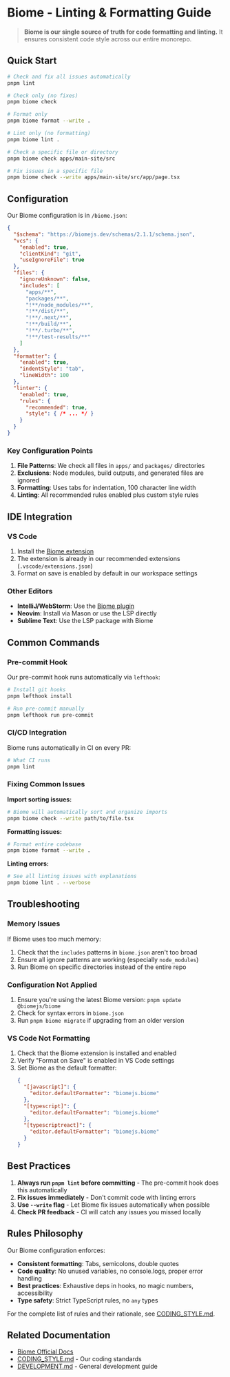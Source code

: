# Biome - Linting & Formatting Guide

> **Biome is our single source of truth for code formatting and linting.** It ensures consistent code style across our entire monorepo.

## Quick Start

```bash
# Check and fix all issues automatically
pnpm lint

# Check only (no fixes)
pnpm biome check

# Format only
pnpm biome format --write .

# Lint only (no formatting)
pnpm biome lint .

# Check a specific file or directory
pnpm biome check apps/main-site/src

# Fix issues in a specific file
pnpm biome check --write apps/main-site/src/app/page.tsx
```

## Configuration

Our Biome configuration is in `/biome.json`:

```json
{
  "$schema": "https://biomejs.dev/schemas/2.1.1/schema.json",
  "vcs": {
    "enabled": true,
    "clientKind": "git",
    "useIgnoreFile": true
  },
  "files": {
    "ignoreUnknown": false,
    "includes": [
      "apps/**",
      "packages/**",
      "!**/node_modules/**",
      "!**/dist/**",
      "!**/.next/**",
      "!**/build/**",
      "!**/.turbo/**",
      "!**/test-results/**"
    ]
  },
  "formatter": {
    "enabled": true,
    "indentStyle": "tab",
    "lineWidth": 100
  },
  "linter": {
    "enabled": true,
    "rules": {
      "recommended": true,
      "style": { /* ... */ }
    }
  }
}
```

### Key Configuration Points

1. **File Patterns**: We check all files in `apps/` and `packages/` directories
2. **Exclusions**: Node modules, build outputs, and generated files are ignored
3. **Formatting**: Uses tabs for indentation, 100 character line width
4. **Linting**: All recommended rules enabled plus custom style rules

## IDE Integration

### VS Code

1. Install the [Biome extension](https://marketplace.visualstudio.com/items?itemName=biomejs.biome)
2. The extension is already in our recommended extensions (`.vscode/extensions.json`)
3. Format on save is enabled by default in our workspace settings

### Other Editors

- **IntelliJ/WebStorm**: Use the [Biome plugin](https://plugins.jetbrains.com/plugin/22761-biome)
- **Neovim**: Install via Mason or use the LSP directly
- **Sublime Text**: Use the LSP package with Biome

## Common Commands

### Pre-commit Hook

Our pre-commit hook runs automatically via `lefthook`:
```bash
# Install git hooks
pnpm lefthook install

# Run pre-commit manually
pnpm lefthook run pre-commit
```

### CI/CD Integration

Biome runs automatically in CI on every PR:
```bash
# What CI runs
pnpm lint
```

### Fixing Common Issues

**Import sorting issues:**
```bash
# Biome will automatically sort and organize imports
pnpm biome check --write path/to/file.tsx
```

**Formatting issues:**
```bash
# Format entire codebase
pnpm biome format --write .
```

**Linting errors:**
```bash
# See all linting issues with explanations
pnpm biome lint . --verbose
```

## Troubleshooting

### Memory Issues

If Biome uses too much memory:
1. Check that the `includes` patterns in `biome.json` aren't too broad
2. Ensure all ignore patterns are working (especially `node_modules`)
3. Run Biome on specific directories instead of the entire repo

### Configuration Not Applied

1. Ensure you're using the latest Biome version: `pnpm update @biomejs/biome`
2. Check for syntax errors in `biome.json`
3. Run `pnpm biome migrate` if upgrading from an older version

### VS Code Not Formatting

1. Check that the Biome extension is installed and enabled
2. Verify "Format on Save" is enabled in VS Code settings
3. Set Biome as the default formatter:
   ```json
   {
     "[javascript]": {
       "editor.defaultFormatter": "biomejs.biome"
     },
     "[typescript]": {
       "editor.defaultFormatter": "biomejs.biome"
     },
     "[typescriptreact]": {
       "editor.defaultFormatter": "biomejs.biome"
     }
   }
   ```

## Best Practices

1. **Always run `pnpm lint` before committing** - The pre-commit hook does this automatically
2. **Fix issues immediately** - Don't commit code with linting errors
3. **Use `--write` flag** - Let Biome fix issues automatically when possible
4. **Check PR feedback** - CI will catch any issues you missed locally

## Rules Philosophy

Our Biome configuration enforces:
- **Consistent formatting**: Tabs, semicolons, double quotes
- **Code quality**: No unused variables, no console.logs, proper error handling
- **Best practices**: Exhaustive deps in hooks, no magic numbers, accessibility
- **Type safety**: Strict TypeScript rules, no `any` types

For the complete list of rules and their rationale, see [CODING_STYLE.md](./CODING_STYLE.md).

## Related Documentation

- [Biome Official Docs](https://biomejs.dev/)
- [CODING_STYLE.md](./CODING_STYLE.md) - Our coding standards
- [DEVELOPMENT.md](./DEVELOPMENT.md) - General development guide